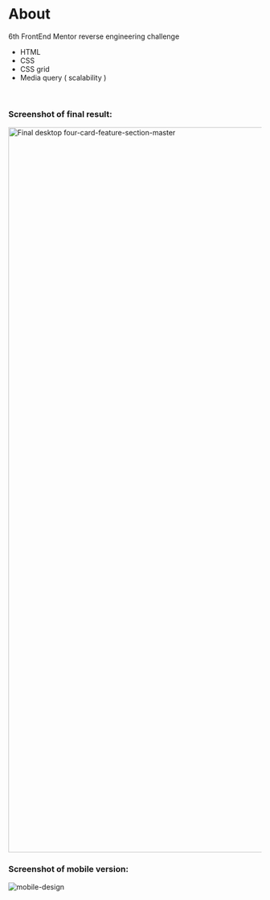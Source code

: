 # About

6th FrontEnd Mentor reverse engineering challenge 

* HTML
* CSS
* CSS grid
* Media query ( scalability )

<br />

### Screenshot of final result:
<img width="1440" alt="Final desktop four-card-feature-section-master" src="https://user-images.githubusercontent.com/94437215/147557625-2994e4e7-e057-43bb-8669-b5f4596fb810.png">

### Screenshot of mobile version:
![mobile-design](https://user-images.githubusercontent.com/94437215/147557635-a0e9ef23-7c75-4fac-bd45-0be96ea98a49.jpg)
